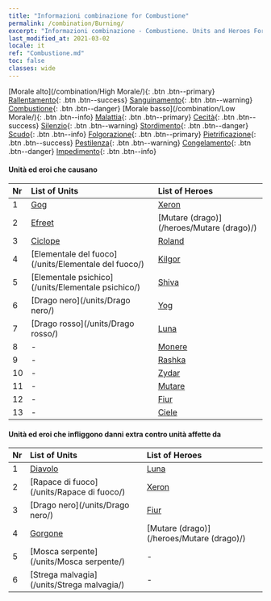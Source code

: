 ```yaml
---
title: "Informazioni combinazione for Combustione"
permalink: /combination/Burning/
excerpt: "Informazioni combinazione - Combustione. Units and Heroes Formation."
last_modified_at: 2021-03-02
locale: it
ref: "Combustione.md"
toc: false
classes: wide
---
```


  [Morale alto](/combination/High Morale/){: .btn .btn--primary} [Rallentamento](/combination/Slow/){: .btn .btn--success} [Sanguinamento](/combination/Bleeding/){: .btn .btn--warning} [Combustione](/combination/Burning/){: .btn .btn--danger} [Morale basso](/combination/Low Morale/){: .btn .btn--info} [Malattia](/combination/Disease/){: .btn .btn--primary} [Cecità](/combination/Blind/){: .btn .btn--success} [Silenzio](/combination/Silence/){: .btn .btn--warning} [Stordimento](/combination/Stun/){: .btn .btn--danger} [Scudo](/combination/Shield/){: .btn .btn--info} [Folgorazione](/combination/Static/){: .btn .btn--primary} [Pietrificazione](/combination/Petrify/){: .btn .btn--success} [Pestilenza](/combination/Plague/){: .btn .btn--warning} [Congelamento](/combination/Freeze/){: .btn .btn--danger} [Impedimento](/combination/Deterrence/){: .btn .btn--info} 


#### Unità ed eroi che causano <Combustione>

  | Nr |  List of Units  | List of Heroes | 
  |:---|:----------------|:---------------| 
  | 1 | [Gog](/units/Gog/) | [Xeron](/heroes/Xeron/) |
  | 2 | [Efreet](/units/Efreet/) | [Mutare (drago)](/heroes/Mutare (drago)/) |
  | 3 | [Ciclope](/units/Ciclope/) | [Roland](/heroes/Roland/) |
  | 4 | [Elementale del fuoco](/units/Elementale del fuoco/) | [Kilgor](/heroes/Kilgor/) |
  | 5 | [Elementale psichico](/units/Elementale psichico/) | [Shiva](/heroes/Shiva/) |
  | 6 | [Drago nero](/units/Drago nero/) | [Yog](/heroes/Yog/) |
  | 7 | [Drago rosso](/units/Drago rosso/) | [Luna](/heroes/Luna/) |
  | 8 | - | [Monere](/heroes/Monere/) |
  | 9 | - | [Rashka](/heroes/Rashka/) |
  | 10 | - | [Zydar](/heroes/Zydar/) |
  | 11 | - | [Mutare](/heroes/Mutare/) |
  | 12 | - | [Fiur](/heroes/Fiur/) |
  | 13 | - | [Ciele](/heroes/Ciele/) |


#### Unità ed eroi che infliggono danni extra contro unità affette da <Combustione>

  | Nr |  List of Units  | List of Heroes | 
  |:---|:----------------|:---------------| 
  | 1 | [Diavolo](/units/Diavolo/) | [Luna](/heroes/Luna/) |
  | 2 | [Rapace di fuoco](/units/Rapace di fuoco/) | [Xeron](/heroes/Xeron/) |
  | 3 | [Drago nero](/units/Drago nero/) | [Fiur](/heroes/Fiur/) |
  | 4 | [Gorgone](/units/Gorgone/) | [Mutare (drago)](/heroes/Mutare (drago)/) |
  | 5 | [Mosca serpente](/units/Mosca serpente/) | - |
  | 6 | [Strega malvagia](/units/Strega malvagia/) | - |
